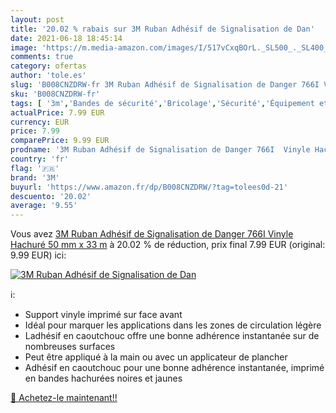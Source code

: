 ```yaml
---
layout: post
title: '20.02 % rabais sur 3M Ruban Adhésif de Signalisation de Dan'
date: 2021-06-18 18:45:14
image: 'https://m.media-amazon.com/images/I/517vCxqBOrL._SL500_._SL400_.jpg'
comments: true
category: ofertas
author: 'tole.es'
slug: 'B008CNZDRW-fr 3M Ruban Adhésif de Signalisation de Danger 766I Vinyle...'
sku: 'B008CNZDRW-fr'
tags: [ '3m','Bandes de sécurité','Bricolage','Sécurité','Équipement et matériel de sécurité', ]
actualPrice: 7.99 EUR
currency: EUR
price: 7.99
comparePrice: 9.99 EUR
prodname: '3M Ruban Adhésif de Signalisation de Danger 766I  Vinyle Hachuré  50 mm x 33 m'
country: 'fr'
flag: '🇫🇷'
brand: '3M'
buyurl: 'https://www.amazon.fr/dp/B008CNZDRW/?tag=tolees0d-21'
descuento: '20.02'
average: '9.55'
---
```


Vous avez [3M Ruban Adhésif de Signalisation de Danger 766I  Vinyle Hachuré  50 mm x 33 m](https://www.amazon.fr/dp/B008CNZDRW/?tag=tolees0d-21)  à  20.02 % de réduction, prix final  7.99 EUR (original: 9.99 EUR) ici:

[![3M Ruban Adhésif de Signalisation de Dan](https://m.media-amazon.com/images/I/517vCxqBOrL._SL500_._SL400_.jpg)](https://www.amazon.fr/dp/B008CNZDRW/?tag=tolees0d-21)

ℹ️:

- Support vinyle imprimé sur face avant
- Idéal pour marquer les applications dans les zones de circulation légère
- Ladhésif en caoutchouc offre une bonne adhérence instantanée sur de nombreuses surfaces
- Peut être appliqué à la main ou avec un applicateur de plancher
- Adhésif en caoutchouc pour une bonne adhérence instantanée, imprimé en bandes hachurées noires et jaunes

[🛒 Achetez-le maintenant!!](https://www.amazon.fr/dp/B008CNZDRW/?tag=tolees0d-21)
